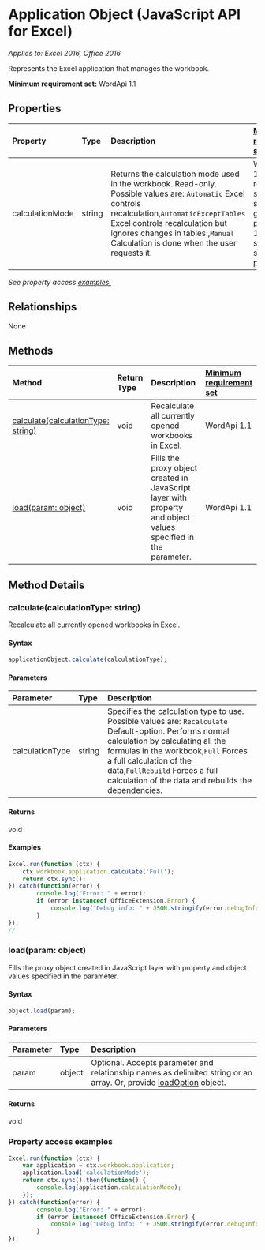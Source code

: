 # Application Object (JavaScript API for Excel)

_Applies to: Excel 2016, Office 2016_

Represents the Excel application that manages the workbook.

**Minimum requirement set:** WordApi 1.1

## Properties

| Property	   | Type	|Description | [Minimum requirement set](https://msdn.microsoft.com/en-us/library/office/mt590206.aspx) |
|:---------------|:--------|:----------|:-----|
|calculationMode|string|Returns the calculation mode used in the workbook. Read-only. Possible values are: `Automatic` Excel controls recalculation,`AutomaticExceptTables` Excel controls recalculation but ignores changes in tables.,`Manual` Calculation is done when the user requests it. | WordApi 1.1; requirement set 1.1 supports getting this property, 1.2 supports setting this property.|

_See property access [examples.](#property-access-examples)_

## Relationships
None


## Methods

| Method		   | Return Type	| Description | [Minimum requirement set](https://msdn.microsoft.com/en-us/library/office/mt590206.aspx) |
|:---------------|:--------|:----------|:-----|
|[calculate(calculationType: string)](#calculatecalculationtype-string)|void|Recalculate all currently opened workbooks in Excel.| WordApi 1.1 |
|[load(param: object)](#loadparam-object)|void|Fills the proxy object created in JavaScript layer with property and object values specified in the parameter.| WordApi 1.1 |

## Method Details


### calculate(calculationType: string)
Recalculate all currently opened workbooks in Excel.



#### Syntax
```js
applicationObject.calculate(calculationType);
```

#### Parameters
| Parameter	   | Type	|Description|
|:---------------|:--------|:----------|
|calculationType|string|Specifies the calculation type to use. Possible values are: `Recalculate` Default-option. Performs normal calculation by calculating all the formulas in the workbook,`Full` Forces a full calculation of the data,`FullRebuild`  Forces a full calculation of the data and rebuilds the dependencies.|

#### Returns
void

#### Examples
```js
Excel.run(function (ctx) { 
	ctx.workbook.application.calculate('Full');
	return ctx.sync(); 
}).catch(function(error) {
		console.log("Error: " + error);
		if (error instanceof OfficeExtension.Error) {
			console.log("Debug info: " + JSON.stringify(error.debugInfo));
		}
});
//
```


### load(param: object)
Fills the proxy object created in JavaScript layer with property and object values specified in the parameter.


#### Syntax
```js
object.load(param);
```

#### Parameters
| Parameter	   | Type	|Description|
|:---------------|:--------|:----------|
|param|object|Optional. Accepts parameter and relationship names as delimited string or an array. Or, provide [loadOption](loadoption.md) object.|

#### Returns
void
### Property access examples
```js
Excel.run(function (ctx) { 
	var application = ctx.workbook.application;
	application.load('calculationMode');
	return ctx.sync().then(function() {
		console.log(application.calculationMode);
	});
}).catch(function(error) {
		console.log("Error: " + error);
		if (error instanceof OfficeExtension.Error) {
			console.log("Debug info: " + JSON.stringify(error.debugInfo));
		}
});
```
